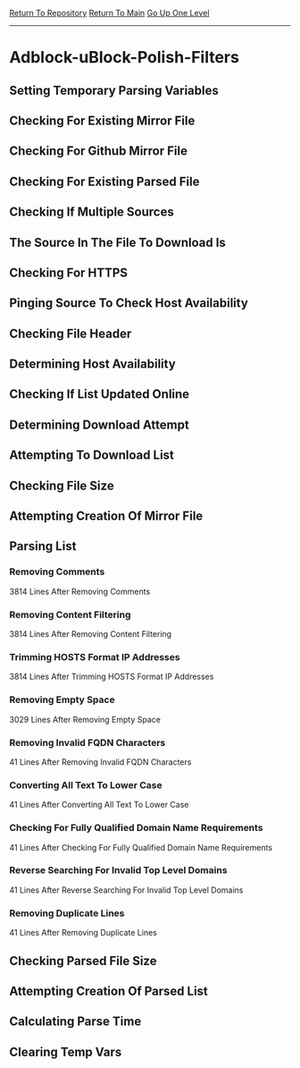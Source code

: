 [Return To Repository](https://github.com/deathbybandaid/piholeparser/)
[Return To Main](https://github.com/deathbybandaid/piholeparser/blob/master/RecentRunLogs/Mainlog.md)
[Go Up One Level](https://github.com/deathbybandaid/piholeparser/blob/master/RecentRunLogs/TopLevelScripts/30-Processing-Blacklists.md)
____________________________________
# Adblock-uBlock-Polish-Filters
## Setting Temporary Parsing Variables
## Checking For Existing Mirror File
## Checking For Github Mirror File
## Checking For Existing Parsed File
## Checking If Multiple Sources
## The Source In The File To Download Is
## Checking For HTTPS
## Pinging Source To Check Host Availability
## Checking File Header
## Determining Host Availability
## Checking If List Updated Online
## Determining Download Attempt
## Attempting To Download List
## Checking File Size
## Attempting Creation Of Mirror File
## Parsing List
### Removing Comments
3814 Lines After Removing Comments
### Removing Content Filtering
3814 Lines After Removing Content Filtering
### Trimming HOSTS Format IP Addresses
3814 Lines After Trimming HOSTS Format IP Addresses
### Removing Empty Space
3029 Lines After Removing Empty Space
### Removing Invalid FQDN Characters
41 Lines After Removing Invalid FQDN Characters
### Converting All Text To Lower Case
41 Lines After Converting All Text To Lower Case
### Checking For Fully Qualified Domain Name Requirements
41 Lines After Checking For Fully Qualified Domain Name Requirements
### Reverse Searching For Invalid Top Level Domains
41 Lines After Reverse Searching For Invalid Top Level Domains
### Removing Duplicate Lines
41 Lines After Removing Duplicate Lines
## Checking Parsed File Size
## Attempting Creation Of Parsed List
## Calculating Parse Time
## Clearing Temp Vars
